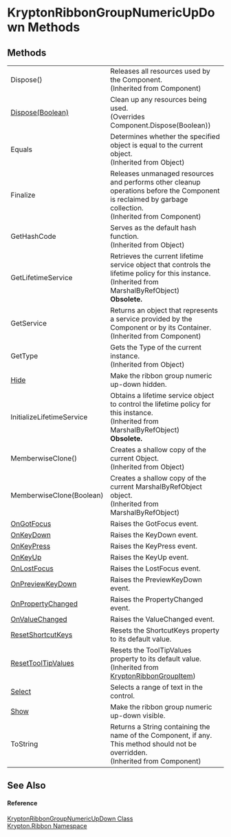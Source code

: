 # KryptonRibbonGroupNumericUpDown Methods




## Methods
<table>
<tr>
<td>Dispose()</td>
<td>Releases all resources used by the Component.<br />(Inherited from Component)</td></tr>
<tr>
<td><a href="7ec280be-41a7-9f0f-188a-b03a57073bfe.md">Dispose(Boolean)</a></td>
<td>Clean up any resources being used.<br />(Overrides Component.Dispose(Boolean))</td></tr>
<tr>
<td>Equals</td>
<td>Determines whether the specified object is equal to the current object.<br />(Inherited from Object)</td></tr>
<tr>
<td>Finalize</td>
<td>Releases unmanaged resources and performs other cleanup operations before the Component is reclaimed by garbage collection.<br />(Inherited from Component)</td></tr>
<tr>
<td>GetHashCode</td>
<td>Serves as the default hash function.<br />(Inherited from Object)</td></tr>
<tr>
<td>GetLifetimeService</td>
<td>Retrieves the current lifetime service object that controls the lifetime policy for this instance.<br />(Inherited from MarshalByRefObject)<br /><strong>Obsolete.</strong></td></tr>
<tr>
<td>GetService</td>
<td>Returns an object that represents a service provided by the Component or by its Container.<br />(Inherited from Component)</td></tr>
<tr>
<td>GetType</td>
<td>Gets the Type of the current instance.<br />(Inherited from Object)</td></tr>
<tr>
<td><a href="74f0ed78-3034-677c-ef1c-221d0f7d4eb8.md">Hide</a></td>
<td>Make the ribbon group numeric up-down hidden.</td></tr>
<tr>
<td>InitializeLifetimeService</td>
<td>Obtains a lifetime service object to control the lifetime policy for this instance.<br />(Inherited from MarshalByRefObject)<br /><strong>Obsolete.</strong></td></tr>
<tr>
<td>MemberwiseClone()</td>
<td>Creates a shallow copy of the current Object.<br />(Inherited from Object)</td></tr>
<tr>
<td>MemberwiseClone(Boolean)</td>
<td>Creates a shallow copy of the current MarshalByRefObject object.<br />(Inherited from MarshalByRefObject)</td></tr>
<tr>
<td><a href="c5224a18-895a-82c9-9bc7-d53420a1f71c.md">OnGotFocus</a></td>
<td>Raises the GotFocus event.</td></tr>
<tr>
<td><a href="cba45e87-ea82-8e41-de34-1fa9a3d4fcf8.md">OnKeyDown</a></td>
<td>Raises the KeyDown event.</td></tr>
<tr>
<td><a href="7e6bdcb7-b946-0b60-32c3-8b18bfb43b5d.md">OnKeyPress</a></td>
<td>Raises the KeyPress event.</td></tr>
<tr>
<td><a href="9f739192-1b96-63cf-5230-35f31ae824a0.md">OnKeyUp</a></td>
<td>Raises the KeyUp event.</td></tr>
<tr>
<td><a href="1d09aab8-c0e5-d66e-5344-0c7671800a53.md">OnLostFocus</a></td>
<td>Raises the LostFocus event.</td></tr>
<tr>
<td><a href="8fddcc40-000c-c4d9-dee7-0bec53ea779d.md">OnPreviewKeyDown</a></td>
<td>Raises the PreviewKeyDown event.</td></tr>
<tr>
<td><a href="15e736c4-4c4b-979f-8358-d1d26bfa1316.md">OnPropertyChanged</a></td>
<td>Raises the PropertyChanged event.</td></tr>
<tr>
<td><a href="506b8046-2e21-d759-32a6-f2d8fb508e79.md">OnValueChanged</a></td>
<td>Raises the ValueChanged event.</td></tr>
<tr>
<td><a href="c39fa76b-2124-5483-c093-02ee0a208d19.md">ResetShortcutKeys</a></td>
<td>Resets the ShortcutKeys property to its default value.</td></tr>
<tr>
<td><a href="4c31e104-2033-89a2-6523-f8f6d16791ca.md">ResetToolTipValues</a></td>
<td>Resets the ToolTipValues property to its default value.<br />(Inherited from <a href="42b4e823-3d0e-29bf-ca83-927a7a58295d.md">KryptonRibbonGroupItem</a>)</td></tr>
<tr>
<td><a href="2d071654-7e2b-71e4-74e8-14c8bdeaf1a0.md">Select</a></td>
<td>Selects a range of text in the control.</td></tr>
<tr>
<td><a href="79ea06b1-f5ba-27b7-600d-d1e37e421834.md">Show</a></td>
<td>Make the ribbon group numeric up-down visible.</td></tr>
<tr>
<td>ToString</td>
<td>Returns a String containing the name of the Component, if any. This method should not be overridden.<br />(Inherited from Component)</td></tr>
</table>

## See Also


#### Reference
<a href="62b43cd2-3b5e-5ae9-5743-8f25eb278b4f.md">KryptonRibbonGroupNumericUpDown Class</a>  
<a href="1e9bc734-cff9-e9b8-f013-94cdac669794.md">Krypton.Ribbon Namespace</a>  
